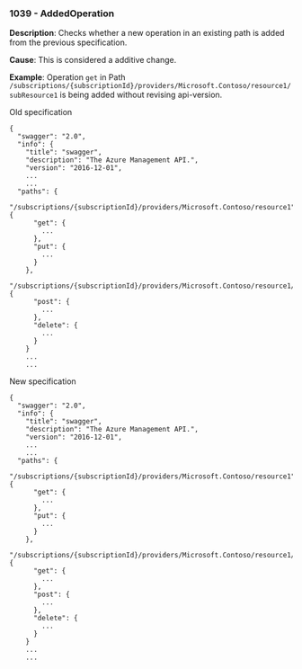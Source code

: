 ### 1039 - AddedOperation

**Description**: Checks whether a new operation in an existing path is added from the previous specification. 

**Cause**: This is considered a additive change.

**Example**: Operation `get` in Path `/subscriptions/{subscriptionId}/providers/Microsoft.Contoso/resource1/subResource1` is being added without revising api-version.

Old specification
```json5
{
  "swagger": "2.0",
  "info": {
    "title": "swagger",
    "description": "The Azure Management API.",
    "version": "2016-12-01",
    ...
    ...
  "paths": {
    "/subscriptions/{subscriptionId}/providers/Microsoft.Contoso/resource1": {
      "get": {
        ...
      },
      "put": {
        ...
      }
    },
    "/subscriptions/{subscriptionId}/providers/Microsoft.Contoso/resource1/subResource1": {
      "post": {
        ...
      },
      "delete": {
        ...
      }
    }
    ...
    ... 
```

New specification
```json5
{
  "swagger": "2.0",
  "info": {
    "title": "swagger",
    "description": "The Azure Management API.",
    "version": "2016-12-01",
    ...
    ...
  "paths": {
    "/subscriptions/{subscriptionId}/providers/Microsoft.Contoso/resource1": {
      "get": {
        ...
      },
      "put": {
        ...
      }
    },
    "/subscriptions/{subscriptionId}/providers/Microsoft.Contoso/resource1/subResource1": {
      "get": {
        ...
      },
      "post": {
        ...
      },
      "delete": {
        ...
      }
    }
    ...
    ... 
```

